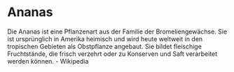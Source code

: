# Ananas
Die Ananas ist eine Pflanzenart aus der Familie der Bromeliengewächse. 
Sie ist ursprünglich in Amerika heimisch und wird heute weltweit in den tropischen Gebieten als Obstpflanze angebaut. 
Sie bildet fleischige Fruchtstände, die frisch verzehrt oder zu Konserven und Saft verarbeitet werden können. - Wikipedia